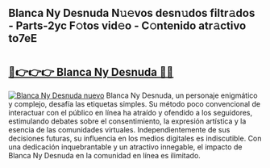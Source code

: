 ## Blanca Ny Desnuda N𝚞𝚎vos desn𝚞dos filtr𝚊dos - Parts-2yc F𝚘tos vid𝚎o - C𝚘ntenido atr𝚊ctivo to7eE

# <h2><a href="http://mb1b9l.tromn.icu/?c=Blanca+Ny+Desnuda">🔗👉👉👉 Blanca Ny Desnuda 🔗🔗</a></h2>

[![Blanca Ny Desnuda nuevo](https://i.imgur.com/pEAQMta.gif)](http://mb1b9l.tromn.icu/?c=Blanca+Ny+Desnuda)
Blanca Ny Desnuda, un personaje enigmático y complejo, desafía las etiquetas simples. Su método poco convencional de interactuar con el público en línea ha atraído y ofendido a los seguidores, estimulando debates sobre el consentimiento, la expresión artística y la esencia de las comunidades virtuales. Independientemente de sus decisiones futuras, su influencia en los medios digitales es indiscutible. Con una dedicación inquebrantable y un atractivo innegable, el impacto de Blanca Ny Desnuda en la comunidad en línea es ilimitado.
